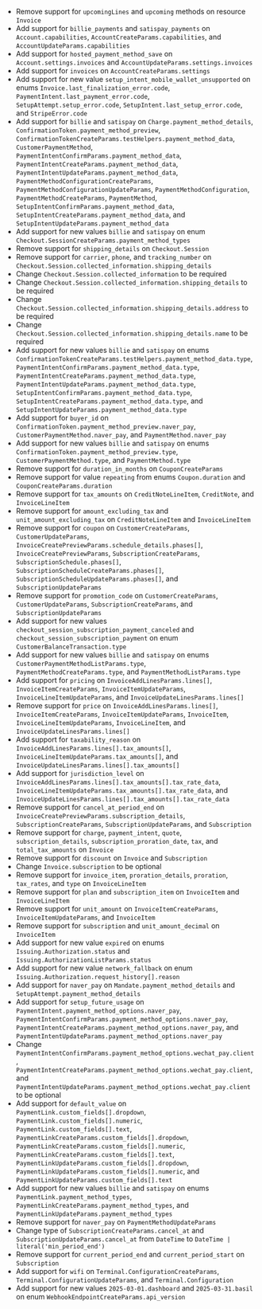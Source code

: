 * Remove support for `upcomingLines` and `upcoming` methods on resource `Invoice`
* Add support for `billie_payments` and `satispay_payments` on `Account.capabilities`, `AccountCreateParams.capabilities`, and `AccountUpdateParams.capabilities`
* Add support for `hosted_payment_method_save` on `Account.settings.invoices` and `AccountUpdateParams.settings.invoices`
* Add support for `invoices` on `AccountCreateParams.settings`
* Add support for new value `setup_intent_mobile_wallet_unsupported` on enums `Invoice.last_finalization_error.code`, `PaymentIntent.last_payment_error.code`, `SetupAttempt.setup_error.code`, `SetupIntent.last_setup_error.code`, and `StripeError.code`
* Add support for `billie` and `satispay` on `Charge.payment_method_details`, `ConfirmationToken.payment_method_preview`, `ConfirmationTokenCreateParams.testHelpers.payment_method_data`, `CustomerPaymentMethod`, `PaymentIntentConfirmParams.payment_method_data`, `PaymentIntentCreateParams.payment_method_data`, `PaymentIntentUpdateParams.payment_method_data`, `PaymentMethodConfigurationCreateParams`, `PaymentMethodConfigurationUpdateParams`, `PaymentMethodConfiguration`, `PaymentMethodCreateParams`, `PaymentMethod`, `SetupIntentConfirmParams.payment_method_data`, `SetupIntentCreateParams.payment_method_data`, and `SetupIntentUpdateParams.payment_method_data`
* Add support for new values `billie` and `satispay` on enum `Checkout.SessionCreateParams.payment_method_types`
* Remove support for `shipping_details` on `Checkout.Session`
* Remove support for `carrier`, `phone`, and `tracking_number` on `Checkout.Session.collected_information.shipping_details`
* Change `Checkout.Session.collected_information` to be required
* Change `Checkout.Session.collected_information.shipping_details` to be required
* Change `Checkout.Session.collected_information.shipping_details.address` to be required
* Change `Checkout.Session.collected_information.shipping_details.name` to be required
* Add support for new values `billie` and `satispay` on enums `ConfirmationTokenCreateParams.testHelpers.payment_method_data.type`, `PaymentIntentConfirmParams.payment_method_data.type`, `PaymentIntentCreateParams.payment_method_data.type`, `PaymentIntentUpdateParams.payment_method_data.type`, `SetupIntentConfirmParams.payment_method_data.type`, `SetupIntentCreateParams.payment_method_data.type`, and `SetupIntentUpdateParams.payment_method_data.type`
* Add support for `buyer_id` on `ConfirmationToken.payment_method_preview.naver_pay`, `CustomerPaymentMethod.naver_pay`, and `PaymentMethod.naver_pay`
* Add support for new values `billie` and `satispay` on enums `ConfirmationToken.payment_method_preview.type`, `CustomerPaymentMethod.type`, and `PaymentMethod.type`
* Remove support for `duration_in_months` on `CouponCreateParams`
* Remove support for value `repeating` from enums `Coupon.duration` and `CouponCreateParams.duration`
* Remove support for `tax_amounts` on `CreditNoteLineItem`, `CreditNote`, and `InvoiceLineItem`
* Remove support for `amount_excluding_tax` and `unit_amount_excluding_tax` on `CreditNoteLineItem` and `InvoiceLineItem`
* Remove support for `coupon` on `CustomerCreateParams`, `CustomerUpdateParams`, `InvoiceCreatePreviewParams.schedule_details.phases[]`, `InvoiceCreatePreviewParams`, `SubscriptionCreateParams`, `SubscriptionSchedule.phases[]`, `SubscriptionScheduleCreateParams.phases[]`, `SubscriptionScheduleUpdateParams.phases[]`, and `SubscriptionUpdateParams`
* Remove support for `promotion_code` on `CustomerCreateParams`, `CustomerUpdateParams`, `SubscriptionCreateParams`, and `SubscriptionUpdateParams`
* Add support for new values `checkout_session_subscription_payment_canceled` and `checkout_session_subscription_payment` on enum `CustomerBalanceTransaction.type`
* Add support for new values `billie` and `satispay` on enums `CustomerPaymentMethodListParams.type`, `PaymentMethodCreateParams.type`, and `PaymentMethodListParams.type`
* Add support for `pricing` on `InvoiceAddLinesParams.lines[]`, `InvoiceItemCreateParams`, `InvoiceItemUpdateParams`, `InvoiceLineItemUpdateParams`, and `InvoiceUpdateLinesParams.lines[]`
* Remove support for `price` on `InvoiceAddLinesParams.lines[]`, `InvoiceItemCreateParams`, `InvoiceItemUpdateParams`, `InvoiceItem`, `InvoiceLineItemUpdateParams`, `InvoiceLineItem`, and `InvoiceUpdateLinesParams.lines[]`
* Add support for `taxability_reason` on `InvoiceAddLinesParams.lines[].tax_amounts[]`, `InvoiceLineItemUpdateParams.tax_amounts[]`, and `InvoiceUpdateLinesParams.lines[].tax_amounts[]`
* Add support for `jurisdiction_level` on `InvoiceAddLinesParams.lines[].tax_amounts[].tax_rate_data`, `InvoiceLineItemUpdateParams.tax_amounts[].tax_rate_data`, and `InvoiceUpdateLinesParams.lines[].tax_amounts[].tax_rate_data`
* Remove support for `cancel_at_period_end` on `InvoiceCreatePreviewParams.subscription_details`, `SubscriptionCreateParams`, `SubscriptionUpdateParams`, and `Subscription`
* Remove support for `charge`, `payment_intent`, `quote`, `subscription_details`, `subscription_proration_date`, `tax`, and `total_tax_amounts` on `Invoice`
* Remove support for `discount` on `Invoice` and `Subscription`
* Change `Invoice.subscription` to be optional
* Remove support for `invoice_item`, `proration_details`, `proration`, `tax_rates`, and `type` on `InvoiceLineItem`
* Remove support for `plan` and `subscription_item` on `InvoiceItem` and `InvoiceLineItem`
* Remove support for `unit_amount` on `InvoiceItemCreateParams`, `InvoiceItemUpdateParams`, and `InvoiceItem`
* Remove support for `subscription` and `unit_amount_decimal` on `InvoiceItem`
* Add support for new value `expired` on enums `Issuing.Authorization.status` and `Issuing.AuthorizationListParams.status`
* Add support for new value `network_fallback` on enum `Issuing.Authorization.request_history[].reason`
* Add support for `naver_pay` on `Mandate.payment_method_details` and `SetupAttempt.payment_method_details`
* Add support for `setup_future_usage` on `PaymentIntent.payment_method_options.naver_pay`, `PaymentIntentConfirmParams.payment_method_options.naver_pay`, `PaymentIntentCreateParams.payment_method_options.naver_pay`, and `PaymentIntentUpdateParams.payment_method_options.naver_pay`
* Change `PaymentIntentConfirmParams.payment_method_options.wechat_pay.client`, `PaymentIntentCreateParams.payment_method_options.wechat_pay.client`, and `PaymentIntentUpdateParams.payment_method_options.wechat_pay.client` to be optional
* Add support for `default_value` on `PaymentLink.custom_fields[].dropdown`, `PaymentLink.custom_fields[].numeric`, `PaymentLink.custom_fields[].text`, `PaymentLinkCreateParams.custom_fields[].dropdown`, `PaymentLinkCreateParams.custom_fields[].numeric`, `PaymentLinkCreateParams.custom_fields[].text`, `PaymentLinkUpdateParams.custom_fields[].dropdown`, `PaymentLinkUpdateParams.custom_fields[].numeric`, and `PaymentLinkUpdateParams.custom_fields[].text`
* Add support for new values `billie` and `satispay` on enums `PaymentLink.payment_method_types`, `PaymentLinkCreateParams.payment_method_types`, and `PaymentLinkUpdateParams.payment_method_types`
* Remove support for `naver_pay` on `PaymentMethodUpdateParams`
* Change type of `SubscriptionCreateParams.cancel_at` and `SubscriptionUpdateParams.cancel_at` from `DateTime` to `DateTime | literal('min_period_end')`
* Remove support for `current_period_end` and `current_period_start` on `Subscription`
* Add support for `wifi` on `Terminal.ConfigurationCreateParams`, `Terminal.ConfigurationUpdateParams`, and `Terminal.Configuration`
* Add support for new values `2025-03-01.dashboard` and `2025-03-31.basil` on enum `WebhookEndpointCreateParams.api_version`